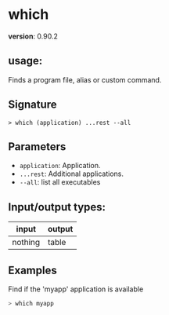 # which

**version**: 0.90.2

## **usage**:

Finds a program file, alias or custom command.

## Signature

`> which (application) ...rest --all`

## Parameters

- `application`: Application.
- `...rest`: Additional applications.
- `--all`: list all executables

## Input/output types:

| input   | output |
| ------- | ------ |
| nothing | table  |

## Examples

Find if the 'myapp' application is available

```bash
> which myapp
```
